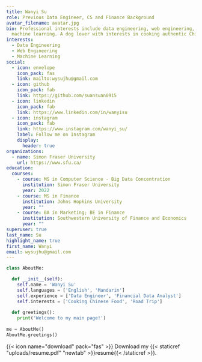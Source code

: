 ```yaml
---
title: Wanyi Su
role: Previous Data Engineer, CS and Finance Background
avatar_filename: avatar.jpg
bio: Professional interests include data engineering, web engineering, and
  machine learning. A dog lover with interests in cooking authentic Chinese food and capturing snapshots of life and nature in daily life.
interests:
  - Data Engineering
  - Web Engineering
  - Machine Learning
social:
  - icon: envelope
    icon_pack: fas
    link: mailto:wysujhu@gmail.com
  - icon: github
    icon_pack: fab
    link: https://github.com/suansuan0915
  - icon: linkedin
    icon_pack: fab
    link: https://www.linkedin.com/in/wanyisu
  - icon: instagram
    icon_pack: fab
    link: https://www.instagram.com/wanyi_su/
    label: Follow me on Instagram
    display:
      header: true
organizations:
  - name: Simon Fraser University
    url: https://www.sfu.ca/
education:
  courses:
    - course: MS in Computer Science - Big Data Concentration
      institution: Simon Fraser University
      year: 2022
    - course: MS in Finance
      institution: Johns Hopkins University
      year: ""
    - course: BA in Marketing; BE in Finance
      institution: Southwestern University of Finance and Economics
      year: ""
superuser: true
last_name: Su
highlight_name: true
first_name: Wanyi
email: wysujhu@gmail.com
---
```

```python
class AboutMe:

  def __init__(self):
    self.name = 'Wanyi Su'
    self.languages = ['English', 'Mandarin']
    self.experience = ['Data Engineer', 'Financial Data Analyst']
    self.interests = ['Cooking Chinese Food', 'Road Trip']
    
  def greetings():
    print('Welcome to my main page!')
    
me = AboutMe()
AboutMe.greetings()
```


{{< icon name="download" pack="fas" >}} Download my {{< staticref "uploads/resume.pdf" "newtab" >}}resumé{{< /staticref >}}.
